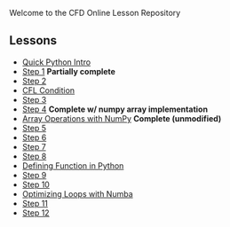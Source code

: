 
Welcome to the CFD Online Lesson Repository

Lessons
-------

* [Quick Python Intro](http://nbviewer.ipython.org/urls/github.com/barbagroup/CFDPython/blob/master/lessons/00_Quick_Python_Intro.ipynb)
* [Step 1](http://nbviewer.ipython.org/urls/github.com/kdivringi/CFDPython/blob/master/lessons/01_Step_1.ipynb) **Partially complete**
* [Step 2](http://nbviewer.ipython.org/urls/github.com/barbagroup/CFDPython/blob/master/lessons/02_Step_2.ipynb)
* [CFL Condition](http://nbviewer.ipython.org/urls/github.com/barbagroup/CFDPython/blob/master/lessons/03_CFL_Condition.ipynb)
* [Step 3](http://nbviewer.ipython.org/urls/github.com/barbagroup/CFDPython/blob/master/lessons/04_Step_3.ipynb)
* [Step 4](http://nbviewer.ipython.org/urls/github.com/barbagroup/CFDPython/blob/master/lessons/05_Step_4.ipynb) **Complete w/ numpy array implementation**
* [Array Operations with NumPy](http://nbviewer.ipython.org/urls/github.com/barbagroup/CFDPython/blob/master/lessons/06_Array_Operations_with_NumPy.ipynb) **Complete (unmodified)**
* [Step 5](http://nbviewer.ipython.org/urls/github.com/barbagroup/CFDPython/blob/master/lessons/07_Step_5.ipynb)
* [Step 6](http://nbviewer.ipython.org/urls/github.com/barbagroup/CFDPython/blob/master/lessons/08_Step_6.ipynb)
* [Step 7](http://nbviewer.ipython.org/urls/github.com/barbagroup/CFDPython/blob/master/lessons/09_Step_7.ipynb)
* [Step 8](http://nbviewer.ipython.org/urls/github.com/barbagroup/CFDPython/blob/master/lessons/10_Step_8.ipynb)
* [Defining Function in Python](http://nbviewer.ipython.org/urls/github.com/barbagroup/CFDPython/blob/master/lessons/11_Defining_Function_in_Python.ipynb)
* [Step 9](http://nbviewer.ipython.org/urls/github.com/barbagroup/CFDPython/blob/master/lessons/12_Step_9.ipynb)
* [Step 10](http://nbviewer.ipython.org/urls/github.com/barbagroup/CFDPython/blob/master/lessons/13_Step_10.ipynb)
* [Optimizing Loops with Numba](http://nbviewer.ipython.org/urls/github.com/barbagroup/CFDPython/blob/master/lessons/14_Optimizing_Loops_with_Numba.ipynb)
* [Step 11](http://nbviewer.ipython.org/urls/github.com/barbagroup/CFDPython/blob/master/lessons/15_Step_11.ipynb)
* [Step 12](http://nbviewer.ipython.org/urls/github.com/barbagroup/CFDPython/blob/master/lessons/16_Step_12.ipynb)
